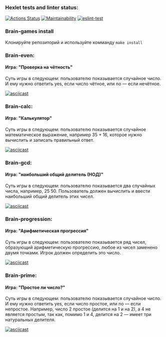 ### Hexlet tests and linter status:
[![Actions Status](https://github.com/bogdan-ho/frontend-project-lvl1/workflows/hexlet-check/badge.svg)](https://github.com/bogdan-ho/frontend-project-lvl1/actions)
[![Maintainability](https://api.codeclimate.com/v1/badges/d0dd51ba5b779f54468b/maintainability)](https://codeclimate.com/github/bogdan-ho/frontend-project-lvl1/maintainability)
[![eslint-test](https://github.com/bogdan-ho/frontend-project-lvl1/actions/workflows/linter-test.yml/badge.svg)](https://github.com/bogdan-ho/frontend-project-lvl1/actions/workflows/linter-test.yml)

### Brain-games install
Клонируйте репозиторий и используйте комманду `make install`

### Brain-even:
#### Игра: "Проверка на чётность"
Суть игры в следующем: пользователю показывается случайное число. И ему нужно ответить yes, если число чётное, или no — если нечётное.

[![asciicast](https://asciinema.org/a/BogJPczuHRofgiU53t5Uoqx2f.svg)](https://asciinema.org/a/BogJPczuHRofgiU53t5Uoqx2f)

### Brain-calc:
#### Игра: "Калькулятор"
Суть игры в следующем: пользователю показывается случайное математическое выражение, например 35 + 16, которое нужно вычислить и записать правильный ответ.

[![asciicast](https://asciinema.org/a/AjBT2BAG1sBOiQUOKRas5TYPb.svg)](https://asciinema.org/a/AjBT2BAG1sBOiQUOKRas5TYPb)

### Brain-gcd:
#### Игра: "наибольший общий делитель (НОД)"
Суть игры в следующем: пользователю показывается два случайных числа, например, 25 50. Пользователь должен вычислить и ввести наибольший общий делитель этих чисел.

[![asciicast](https://asciinema.org/a/JMbVmzIX7R5qhRwE0F3YFAb1M.svg)](https://asciinema.org/a/JMbVmzIX7R5qhRwE0F3YFAb1M)

### Brain-progression:
#### Игра: "Арифметическая прогрессия"
Суть игры в следующем: пользователю показывается ряд чисел, образующий арифметическую прогрессию, любое из чисел заменено двумя точками. Игрок должен определить это число.

[![asciicast](https://asciinema.org/a/JMbVmzIX7R5qhRwE0F3YFAb1M.svg)](https://asciinema.org/a/JMbVmzIX7R5qhRwE0F3YFAb1M)

### Brain-prime:
#### Игра: "Простое ли число?"
Суть игры в следующем: пользователю показывается случайное число. И ему нужно ответить yes, если число простое, или no — если непростое. Например, число 2 простое (делится на 1 и на 2), а 4 не является простым, так как, помимо 1 и 4, делится на 2 — имеет три натуральных делителя.

[![asciicast](https://asciinema.org/a/JMbVmzIX7R5qhRwE0F3YFAb1M.svg)](https://asciinema.org/a/JMbVmzIX7R5qhRwE0F3YFAb1M)